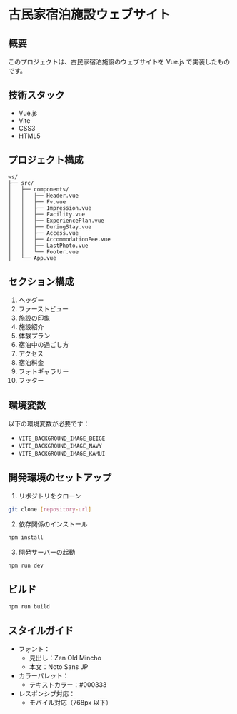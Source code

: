 # 古民家宿泊施設ウェブサイト

## 概要

このプロジェクトは、古民家宿泊施設のウェブサイトを Vue.js で実装したものです。

## 技術スタック

- Vue.js
- Vite
- CSS3
- HTML5

## プロジェクト構成

```
ws/
├── src/
│   ├── components/
│   │   ├── Header.vue
│   │   ├── Fv.vue
│   │   ├── Impression.vue
│   │   ├── Facility.vue
│   │   ├── ExperiencePlan.vue
│   │   ├── DuringStay.vue
│   │   ├── Access.vue
│   │   ├── AccommodationFee.vue
│   │   ├── LastPhoto.vue
│   │   └── Footer.vue
│   └── App.vue
```

## セクション構成

1. ヘッダー
2. ファーストビュー
3. 施設の印象
4. 施設紹介
5. 体験プラン
6. 宿泊中の過ごし方
7. アクセス
8. 宿泊料金
9. フォトギャラリー
10. フッター

## 環境変数

以下の環境変数が必要です：

- `VITE_BACKGROUND_IMAGE_BEIGE`
- `VITE_BACKGROUND_IMAGE_NAVY`
- `VITE_BACKGROUND_IMAGE_KAMUI`

## 開発環境のセットアップ

1. リポジトリをクローン

```bash
git clone [repository-url]
```

2. 依存関係のインストール

```bash
npm install
```

3. 開発サーバーの起動

```bash
npm run dev
```

## ビルド

```bash
npm run build
```

## スタイルガイド

- フォント：
  - 見出し：Zen Old Mincho
  - 本文：Noto Sans JP
- カラーパレット：
  - テキストカラー：#000333
- レスポンシブ対応：
  - モバイル対応（768px 以下）

